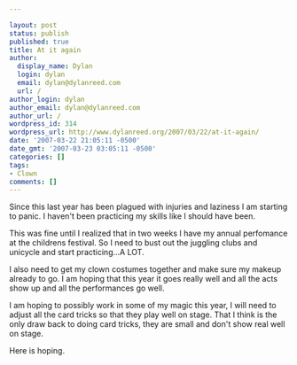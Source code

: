 ```yaml
---

layout: post
status: publish
published: true
title: At it again
author:
  display_name: Dylan
  login: dylan
  email: dylan@dylanreed.com
  url: /
author_login: dylan
author_email: dylan@dylanreed.com
author_url: /
wordpress_id: 314
wordpress_url: http://www.dylanreed.org/2007/03/22/at-it-again/
date: '2007-03-22 21:05:11 -0500'
date_gmt: '2007-03-23 03:05:11 -0500'
categories: []
tags:
- Clown
comments: []
---
```


Since this last year has been plagued with injuries and laziness I am starting to panic. I haven't been practicing my skills like I should have been.

This was fine until I realized that in two weeks I have my annual perfomance at the childrens festival. So I need to bust out the juggling clubs and unicycle and start practicing...A LOT.

I also need to get my clown costumes together and make sure my makeup already to go. I am hoping that this year it goes really well and all the acts show up and all the performances go well.

I am hoping to possibly work in some of my magic this year, I will need to adjust all the card tricks so that they play well on stage. That I think is the only draw back to doing card tricks, they are small and don't show real well on stage.

Here is hoping.
